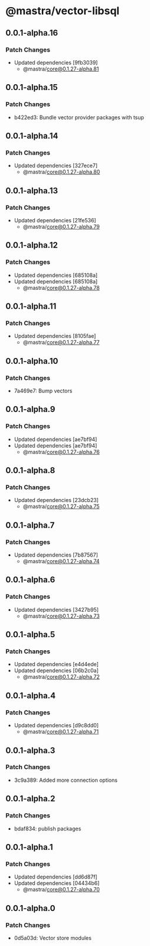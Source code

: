 # @mastra/vector-libsql

## 0.0.1-alpha.16

### Patch Changes

- Updated dependencies [9fb3039]
  - @mastra/core@0.1.27-alpha.81

## 0.0.1-alpha.15

### Patch Changes

- b422ed3: Bundle vector provider packages with tsup

## 0.0.1-alpha.14

### Patch Changes

- Updated dependencies [327ece7]
  - @mastra/core@0.1.27-alpha.80

## 0.0.1-alpha.13

### Patch Changes

- Updated dependencies [21fe536]
  - @mastra/core@0.1.27-alpha.79

## 0.0.1-alpha.12

### Patch Changes

- Updated dependencies [685108a]
- Updated dependencies [685108a]
  - @mastra/core@0.1.27-alpha.78

## 0.0.1-alpha.11

### Patch Changes

- Updated dependencies [8105fae]
  - @mastra/core@0.1.27-alpha.77

## 0.0.1-alpha.10

### Patch Changes

- 7a469e7: Bump vectors

## 0.0.1-alpha.9

### Patch Changes

- Updated dependencies [ae7bf94]
- Updated dependencies [ae7bf94]
  - @mastra/core@0.1.27-alpha.76

## 0.0.1-alpha.8

### Patch Changes

- Updated dependencies [23dcb23]
  - @mastra/core@0.1.27-alpha.75

## 0.0.1-alpha.7

### Patch Changes

- Updated dependencies [7b87567]
  - @mastra/core@0.1.27-alpha.74

## 0.0.1-alpha.6

### Patch Changes

- Updated dependencies [3427b95]
  - @mastra/core@0.1.27-alpha.73

## 0.0.1-alpha.5

### Patch Changes

- Updated dependencies [e4d4ede]
- Updated dependencies [06b2c0a]
  - @mastra/core@0.1.27-alpha.72

## 0.0.1-alpha.4

### Patch Changes

- Updated dependencies [d9c8dd0]
  - @mastra/core@0.1.27-alpha.71

## 0.0.1-alpha.3

### Patch Changes

- 3c9a389: Added more connection options

## 0.0.1-alpha.2

### Patch Changes

- bdaf834: publish packages

## 0.0.1-alpha.1

### Patch Changes

- Updated dependencies [dd6d87f]
- Updated dependencies [04434b6]
  - @mastra/core@0.1.27-alpha.70

## 0.0.1-alpha.0

### Patch Changes

- 0d5a03d: Vector store modules
